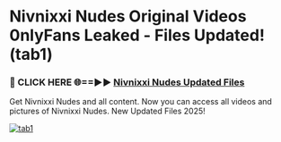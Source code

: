 # Nivnixxi Nudes Original Videos 0nlyFans Leaked - Files Updated! (tab1)

<h3>🔴 CLICK HERE 🌐==►► <a href="https://tinyurl.com/y5r63du9" rel="nofollow">Nivnixxi Nudes Updated Files</a></h3>

Get Nivnixxi Nudes and all content. Now you can access all videos and pictures of Nivnixxi Nudes. New Updated Files 2025!

[![tab1](https://i.imgur.com/UVo9nyh.gif)](https://tinyurl.com/y5r63du9)